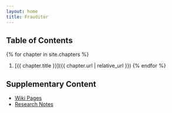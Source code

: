 ```yaml
---
layout: home
title: Frauditor
---
```


## Table of Contents

{% for chapter in site.chapters %}
1. [{{ chapter.title }}]({{ chapter.url | relative_url }})
{% endfor %}

## Supplementary Content

- [Wiki Pages](/wiki)
- [Research Notes](/research)
